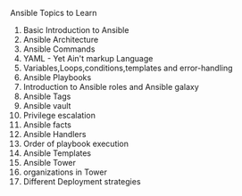 Ansible Topics to Learn

1. Basic Introduction to Ansible
2. Ansible Architecture
3. Ansible Commands
4. YAML - Yet Ain't markup Language
5. Variables,Loops,conditions,templates and error-handling
6. Ansible Playbooks
7. Introduction to Ansible roles and Ansible galaxy
8. Ansible Tags
9. Ansible vault
10. Privilege escalation
11. Ansible facts
12. Ansible Handlers
13. Order of playbook execution
14. Ansible Templates
15. Ansible Tower
16. organizations in Tower
17. Different Deployment strategies

    
